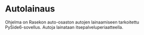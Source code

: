 # Autolainaus
Ohjelma on Rasekon auto-osaston autojen lainaamiseen tarkoitettu PySide6-sovellus. Autoja lainataan itsepalveluperiaatteella.
